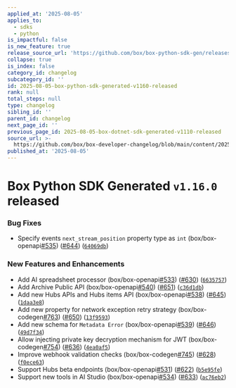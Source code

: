 ```yaml
---
applied_at: '2025-08-05'
applies_to:
  - sdks
  - python
is_impactful: false
is_new_feature: true
release_source_url: 'https://github.com/box/box-python-sdk-gen/releases/tag/v1.16.0'
collapse: true
is_index: false
category_id: changelog
subcategory_id: ''
id: 2025-08-05-box-python-sdk-generated-v1160-released
rank: null
total_steps: null
type: changelog
sibling_id: ''
parent_id: changelog
next_page_id: ''
previous_page_id: 2025-08-05-box-dotnet-sdk-generated-v1110-released
source_url: >-
  https://github.com/box/box-developer-changelog/blob/main/content/2025/08-05-box-python-sdk-generated-v1160-released.md
published_at: '2025-08-05'
---
```

# Box Python SDK Generated `v1.16.0` released

### Bug Fixes

* Specify events `next_stream_position` property type as `int` (box/box-openapi[#535][1]) ([#644][2]) ([`64069db`][3])

### New Features and Enhancements

* Add AI spreadsheet processor (box/box-openapi[#533][4]) ([#630][5]) ([`6635757`][6])
* Add Archive Public API (box/box-openapi[#540][7]) ([#651][8]) ([`c36d1db`][9])
* Add new Hubs APIs and Hubs items API (box/box-openapi[#538][10]) ([#645][11]) ([`1daa3e8`][12])
* Add new property for network exception retry strategy (box/box-codegen[#763][13]) ([#650][14]) ([`13f9593`][15])
* Add new schema for `Metadata Error` (box/box-openapi[#539][16]) ([#646][17]) ([`49d7f34`][18])
* Allow injecting private key decryption mechanism for JWT (box/box-codegen[#754][19]) ([#636][20]) ([`4ea0af5`][21])
* Improve webhook validation checks (box/box-codegen[#745][22]) ([#628][23]) ([`f0ece63`][24])
* Support Hubs beta endpoints (box/box-openapi[#531][25]) ([#622][26]) ([`b5e95fe`][27])
* Support new tools in AI Studio (box/box-openapi[#534][28])  ([#633][29]) ([`ac76eb2`][30])

[1]: https://github.com/box/box-python-sdk-gen/issues/535

[2]: https://github.com/box/box-python-sdk-gen/issues/644

[3]: https://github.com/box/box-python-sdk-gen/commit/64069db8da33988c173380defd6be065daa02496

[4]: https://github.com/box/box-python-sdk-gen/issues/533

[5]: https://github.com/box/box-python-sdk-gen/issues/630

[6]: https://github.com/box/box-python-sdk-gen/commit/66357578218913240bc923cb0dc771157ec95f54

[7]: https://github.com/box/box-python-sdk-gen/issues/540

[8]: https://github.com/box/box-python-sdk-gen/issues/651

[9]: https://github.com/box/box-python-sdk-gen/commit/c36d1dbff42c89876c037983c792c5c7282459cc

[10]: https://github.com/box/box-python-sdk-gen/issues/538

[11]: https://github.com/box/box-python-sdk-gen/issues/645

[12]: https://github.com/box/box-python-sdk-gen/commit/1daa3e8814403c78ed2a1d64187b8e4c379028fe

[13]: https://github.com/box/box-python-sdk-gen/issues/763

[14]: https://github.com/box/box-python-sdk-gen/issues/650

[15]: https://github.com/box/box-python-sdk-gen/commit/13f9593dbc4a45d094ee5709d602188ef341a1a5

[16]: https://github.com/box/box-python-sdk-gen/issues/539

[17]: https://github.com/box/box-python-sdk-gen/issues/646

[18]: https://github.com/box/box-python-sdk-gen/commit/49d7f349e1be4e23939ef10db1edfc6042b98175

[19]: https://github.com/box/box-python-sdk-gen/issues/754

[20]: https://github.com/box/box-python-sdk-gen/issues/636

[21]: https://github.com/box/box-python-sdk-gen/commit/4ea0af5f8f5b5516a7c23d7912c34690c017db29

[22]: https://github.com/box/box-python-sdk-gen/issues/745

[23]: https://github.com/box/box-python-sdk-gen/issues/628

[24]: https://github.com/box/box-python-sdk-gen/commit/f0ece639d761c765b3bc59fbe3ba8582af755178

[25]: https://github.com/box/box-python-sdk-gen/issues/531

[26]: https://github.com/box/box-python-sdk-gen/issues/622

[27]: https://github.com/box/box-python-sdk-gen/commit/b5e95fe5b219d067028aa395170718eca0d62189

[28]: https://github.com/box/box-python-sdk-gen/issues/534

[29]: https://github.com/box/box-python-sdk-gen/issues/633

[30]: https://github.com/box/box-python-sdk-gen/commit/ac76eb2d7c5560b30c4cec171dd90b0a0ece4ab5
